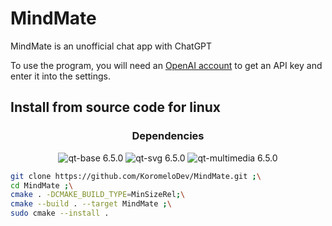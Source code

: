 # MindMate
MindMate is an unofficial chat app with ChatGPT

To use the program, you will need an [OpenAI account](https://platform.openai.com/signup) to get an API key and enter it into the settings.

## Install from source code for linux

<h3 align="center">
  Dependencies
</h3>

<p align="center">
  <img src="https://img.shields.io/badge/qt--base-6.5.0-blue" alt="qt-base 6.5.0"/>
  <img src="https://img.shields.io/badge/qt--svg-6.5.0-blue" alt="qt-svg 6.5.0"/>
  <img src="https://img.shields.io/badge/qt--multimedia-6.5.0-blue" alt="qt-multimedia 6.5.0"/>
</p>

```bash
git clone https://github.com/KoromeloDev/MindMate.git ;\
cd MindMate ;\
cmake . -DCMAKE_BUILD_TYPE=MinSizeRel;\
cmake --build . --target MindMate ;\
sudo cmake --install .
```
